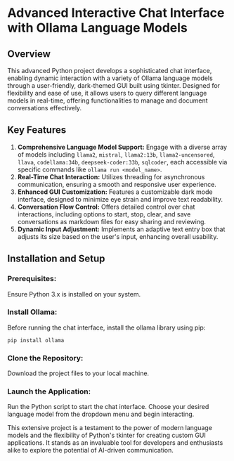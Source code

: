 # Advanced Interactive Chat Interface with Ollama Language Models

## Overview
This advanced Python project develops a sophisticated chat interface, enabling dynamic interaction with a variety of Ollama language models through a user-friendly, dark-themed GUI built using tkinter. Designed for flexibility and ease of use, it allows users to query different language models in real-time, offering functionalities to manage and document conversations effectively.

## Key Features

1. **Comprehensive Language Model Support:** Engage with a diverse array of models including `llama2`, `mistral`, `llama2:13b`, `llama2-uncensored`, `llava`, `codellama:34b`, `deepseek-coder:33b`, `sqlcoder`, each accessible via specific commands like `ollama run <model_name>`.
2. **Real-Time Chat Interaction:** Utilizes threading for asynchronous communication, ensuring a smooth and responsive user experience.
3. **Enhanced GUI Customization:** Features a customizable dark mode interface, designed to minimize eye strain and improve text readability.
4. **Conversation Flow Control:** Offers detailed control over chat interactions, including options to start, stop, clear, and save conversations as markdown files for easy sharing and reviewing.
5. **Dynamic Input Adjustment:** Implements an adaptive text entry box that adjusts its size based on the user's input, enhancing overall usability.

## Installation and Setup

### Prerequisites:
Ensure Python 3.x is installed on your system.

### Install Ollama:
Before running the chat interface, install the ollama library using pip:
```
pip install ollama
```

### Clone the Repository:
Download the project files to your local machine.

### Launch the Application:
Run the Python script to start the chat interface. Choose your desired language model from the dropdown menu and begin interacting.

This extensive project is a testament to the power of modern language models and the flexibility of Python's tkinter for creating custom GUI applications. It stands as an invaluable tool for developers and enthusiasts alike to explore the potential of AI-driven communication.
